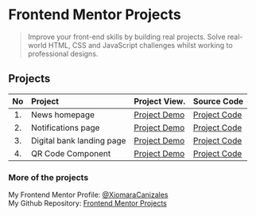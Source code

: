 # Frontend Mentor Projects
 > Improve your front-end skills by building real projects. Solve real-world HTML, CSS and JavaScript challenges whilst working to professional designs.

## Projects

| No | Project                       | Project View.     | Source Code      | 
| :--: | :-------------------------- | :---------------- | :--------------- | 
|  1.  | News homepage               | [Project Demo](https://xiomaracanizales.github.io/frontend-mentor-projects/news-homepage/docs/index.html)  | [Project Code](https://github.com/XiomaraCanizales/frontend-mentor-projects/tree/main/1-news-homepage/docs) |
|  2.  | Notifications page          | [Project Demo](https://xiomaracanizales.github.io/frontend-mentor-projects/notifications-page/docs/index.html)  | [Project Code](https://github.com/XiomaraCanizales/frontend-mentor-projects/tree/main/2-notifications-page/docs) | 
|  3.  | Digital bank landing page   | [Project Demo](https://xiomaracanizales.github.io/frontend-mentor-projects/easybank-landing-page/docs/index.html)  | [Project Code](https://github.com/XiomaraCanizales/frontend-mentor-projects/tree/main/3-easybank-landing-page/docs) |
| 4.   | QR Code Component           | [Project Demo]()  | [Project Code](https://github.com/XiomaraCanizales/frontend-mentor-projects/tree/main/4-QR-code-component/docs) |

### More of the projects
My Frontend Mentor Profile: [@XiomaraCanizales](https://www.frontendmentor.io/profile/XiomaraCanizales)<br>
My Github Repository: [Frontend Mentor Projects](https://github.com/XiomaraCanizales/frontend-mentor-projects)